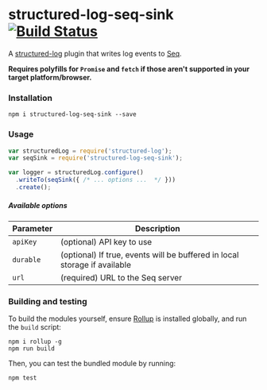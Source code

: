 # structured-log-seq-sink [![Build Status](https://travis-ci.org/Wedvich/structured-log-seq-sink.svg?branch=master)](https://travis-ci.org/Wedvich/structured-log-seq-sink)

A [structured-log](https://github.com/structured-log/structured-log) plugin that writes log events to [Seq](https://getseq.net/).

**Requires polyfills for `Promise` and `fetch` if those aren't supported in your target platform/browser.**

### Installation

```
npm i structured-log-seq-sink --save
```

### Usage

```js
var structuredLog = require('structured-log');
var seqSink = require('structured-log-seq-sink');

var logger = structuredLog.configure()
  .writeTo(seqSink({ /* ... options ...  */ }))
  .create();

```

##### Available options

|Parameter|Description|
|---|---|
|`apiKey`|(optional) API key to use|
|`durable`|(optional) If true, events will be buffered in local storage if available|
|`url`|(required) URL to the Seq server|

### Building and testing

To build the modules yourself, ensure [Rollup](http://rollupjs.org/) is installed globally, and run the `build` script:

```
npm i rollup -g
npm run build
```

Then, you can test the bundled module by running:

```
npm test
```
